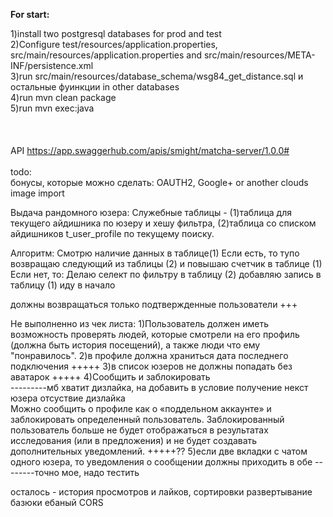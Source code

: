 <b>For start:</b><br>

1)install two postgresql databases for prod and test <br>
2)Configure test/resources/application.properties, src/main/resources/application.properties and src/main/resources/META-INF/persistence.xml <br>
3)run src/main/resources/database_schema/wsg84_get_distance.sql и остальные фуинкции in other databases <br>
4)run mvn clean package <br>
5)run mvn exec:java <br>
<br><br><br>
API https://app.swaggerhub.com/apis/smight/matcha-server/1.0.0#<br>
<br>
todo:<br>
бонусы, которые можно сделать: OAUTH2, Google+ or another clouds image import


Выдача рандомного юзера:
Служебные таблицы - (1)таблица для текущего айдишника по юзеру и хешу фильтра, 
                    (2)таблица со списком айдишников t_user_profile по текущему поиску.

Алгоритм:
Смотрю наличие данных в таблице(1)
Если есть, то тупо возвращаю следующий из таблицы (2) и повышаю счетчик в таблице (1)
Если нет, то:
Делаю селект по фильтру в таблицу (2)
добавляю запись в таблицу (1)
иду в начало


должны возвращаться только подтвержденные пользователи +++

Не выполненно из чек листа:
1)Пользователь должен иметь возможность проверять людей, которые смотрели на его
профиль (должна быть история посещений), а также люди
что ему "понравилось".
2)в профиле должна храниться дата последнего подключения                                                +++++
3)в список юзеров не должны попадать без аватарок                                                       +++++
4)Сообщить и заблокировать           
---------мб хватит дизлайка, на добавить в условие получение некст юзера отсуствие дизлайка                                                               
Можно сообщить о профиле как о «поддельном аккаунте» и заблокировать определенный
пользователь. Заблокированный пользователь больше не будет отображаться в результатах исследования (или в
предложения) и не будет создавать дополнительных уведомлений.                                           +++++??
5)если две вкладки с чатом одного юзера, то уведомления о сообщении должны приходить в обе            --------точно мое, надо тестить



осталось - история просмотров и лайков, сортировки
развертывание базюки
ебаный CORS

